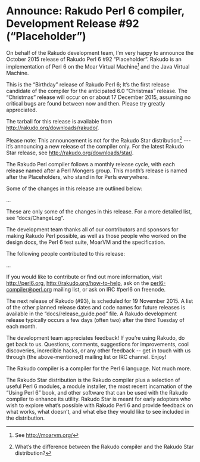 # Announce: Rakudo Perl 6 compiler, Development Release #92 (“Placeholder”)

On behalf of the Rakudo development team, Iʼm very happy to announce the October
2015 release of Rakudo Perl 6 #92 “Placeholder”. Rakudo is an implementation of
Perl 6 on the Moar Virtual Machine[^1] and the Java Virtual Machine.

This is the “Birthday” release of Rakudo Perl 6; Itʼs the first release
candidate of the compiler for the anticipated 6.0 “Christmas” release.
The “Christmas” release will occur on or about 17 December 2015, assuming
no critical bugs are found between now and then. Please try 
greatly appreciated.

The tarball for this release is available from <http://rakudo.org/downloads/rakudo/>.

Please note: This announcement is not for the Rakudo Star
distribution[^2] --- itʼs announcing a new release of the compiler
only. For the latest Rakudo Star release, see
<http://rakudo.org/downloads/star/>.

The Rakudo Perl compiler follows a monthly release cycle, with each
release named after a Perl Mongers group. This monthʼs release is named after
the Placeholders, who stand in for Perls everywhere.

Some of the changes in this release are outlined below:

…

These are only some of the changes in this release. For a more
detailed list, see “docs/ChangeLog”.

The development team thanks all of our contributors and sponsors for
making Rakudo Perl possible, as well as those people who worked on
the design docs, the Perl 6 test suite, MoarVM and the specification.

The following people contributed to this release:

…

If you would like to contribute or find out more information, visit
<http://perl6.org>, <http://rakudo.org/how-to-help>, ask on the
<perl6-compiler@perl.org> mailing list, or ask on IRC #perl6 on freenode.

The next release of Rakudo (#93), is scheduled for 19 November 2015.
A list of the other planned release dates and code names for future
releases is available in the “docs/release_guide.pod” file. A Rakudo
development release typically occurs a few days (often two) after the
third Tuesday of each month.

The development team appreciates feedback! If youʼre using Rakudo, do
get back to us. Questions, comments, suggestions for improvements, cool
discoveries, incredible hacks, or any other feedback -- get in touch with
us through (the above-mentioned) mailing list or IRC channel. Enjoy!

[^1]: See <http://moarvm.org/>

[^2]: Whatʼs the difference between the Rakudo compiler and the Rakudo
Star distribution?

The Rakudo compiler is a compiler for the Perl 6 language.
Not much more.

The Rakudo Star distribution is the Rakudo compiler plus a selection
of useful Perl 6 modules, a module installer, the most recent
incarnation of the “Using Perl 6” book, and other software that can
be used with the Rakudo compiler to enhance its utility. Rakudo Star
is meant for early adopters who wish to explore whatʼs possible with
Rakudo Perl 6 and provide feedback on what works, what doesnʼt, and
what else they would like to see included in the distribution.
